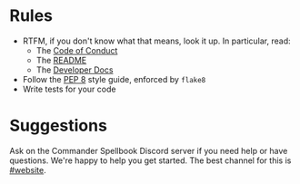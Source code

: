 # Rules
* RTFM, if you don't know what that means, look it up. In particular, read:
    * The [Code of Conduct](CODE_OF_CONDUCT.md)
    * The [README](README.md)
    * The [Developer Docs](https://spacecowmedia.github.io/commander-spellbook-backend/)
* Follow the [PEP 8](https://pep8.org/) style guide, enforced by `flake8`
* Write tests for your code

# Suggestions
Ask on the Commander Spellbook Discord server if you need help or have questions. We're happy to help you get started. The best channel for this is [#website](https://discord.com/channels/673601282946236417/728339448558911508).
